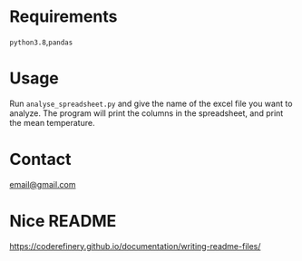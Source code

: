 # Requirements

`python3.8`,`pandas`

# Usage

Run `analyse_spreadsheet.py` and give the name of the excel file you want to analyze. The program will print the columns in the spreadsheet, and print the mean temperature.

# Contact

email@gmail.com

# Nice README

https://coderefinery.github.io/documentation/writing-readme-files/
